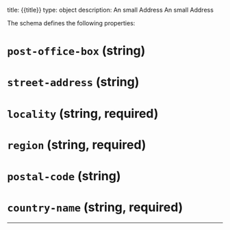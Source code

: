 
title: {{title}}
type: object
description: An small Address
An small Address

The schema defines the following properties:

# `post-office-box` (string)

# `street-address` (string)

# `locality` (string, required)

# `region` (string, required)

# `postal-code` (string)

# `country-name` (string, required)
---

